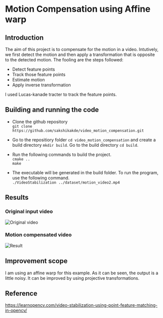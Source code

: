 # Motion Compensation using Affine warp
## Introduction
The aim of this project is to compensate for the motion in a video. Intutively, we first detect the motion and then apply a transformation that is opposite to the detected motion. The fooling are the steps followed:
* Detect feature points 
* Track those feature points
* Estimate motion
* Apply inverse transformation 

I used Lucas-kanade tracter to track the feature points.

## Building and running the code
* Clone the github repository       
`git clone https://github.com/sakshikakde/video_motion_compensation.git`

* Go to the repositiory folder `cd video_motion_compensation` and create a build directory `mkdir build`. Go to the build directory `cd build`.
* Run the following commands to build the project.       
`cmake ..`    
`make `

* The executable will be generated in the build folder. To run the program, use the following command.     
`./VideoStabilization ../dataset/motion_video2.mp4`

## Results 
### Original input video

![Original video](https://github.com/sakshikakde/video_motion_compensation/blob/main/readme/motion_video2.gif)


### Motion compensated video
![Result](https://github.com/sakshikakde/video_motion_compensation/blob/main/readme/motion_compensated_video.gif)

## Improvement scope
I am using an affine warp for this example. As it can be seen, the output is a little noisy. It can be improved by using projective transformations.


## Reference
https://learnopencv.com/video-stabilization-using-point-feature-matching-in-opencv/
